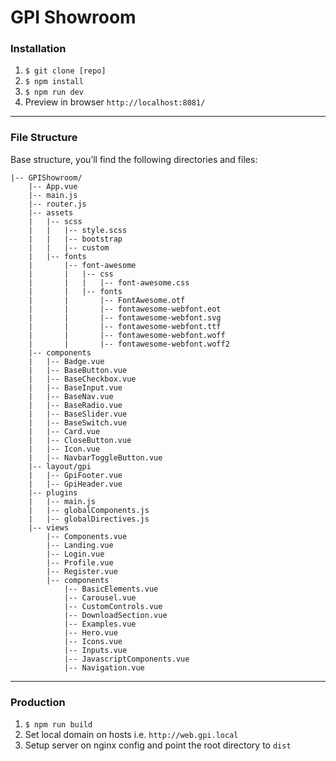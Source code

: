 # GPI Showroom

### Installation

1. `$ git clone [repo]`
2. `$ npm install`
3. `$ npm run dev`
4. Preview in browser `http://localhost:8081/`

<hr>

### File Structure

<p>Base structure, you’ll find the following directories and files:</p>

<pre class="highlight">
<code>|-- GPIShowroom/
    |-- App.vue
    |-- main.js
    |-- router.js
    |-- assets
    |   |-- scss
    |   |   |-- style.scss
    |   |   |-- bootstrap
    |   |   |-- custom
    |   |-- fonts
    |       |-- font-awesome
    |       |   |-- css
    |       |   |   |-- font-awesome.css
    |       |   |-- fonts
    |       |       |-- FontAwesome.otf
    |       |       |-- fontawesome-webfont.eot
    |       |       |-- fontawesome-webfont.svg
    |       |       |-- fontawesome-webfont.ttf
    |       |       |-- fontawesome-webfont.woff
    |       |       |-- fontawesome-webfont.woff2
    |-- components
    |   |-- Badge.vue
    |   |-- BaseButton.vue
    |   |-- BaseCheckbox.vue
    |   |-- BaseInput.vue
    |   |-- BaseNav.vue
    |   |-- BaseRadio.vue
    |   |-- BaseSlider.vue
    |   |-- BaseSwitch.vue
    |   |-- Card.vue
    |   |-- CloseButton.vue
    |   |-- Icon.vue
    |   |-- NavbarToggleButton.vue
    |-- layout/gpi
    |   |-- GpiFooter.vue
    |   |-- GpiHeader.vue
    |-- plugins
    |   |-- main.js
    |   |-- globalComponents.js
    |   |-- globalDirectives.js
    |-- views
        |-- Components.vue
        |-- Landing.vue
        |-- Login.vue
        |-- Profile.vue
        |-- Register.vue
        |-- components
            |-- BasicElements.vue
            |-- Carousel.vue
            |-- CustomControls.vue
            |-- DownloadSection.vue
            |-- Examples.vue
            |-- Hero.vue
            |-- Icons.vue
            |-- Inputs.vue
            |-- JavascriptComponents.vue
            |-- Navigation.vue
</code></pre>

<hr>

### Production

1. `$ npm run build`
2. Set local domain on hosts i.e. `http://web.gpi.local`
2. Setup server on nginx config and point the root directory to `dist`
